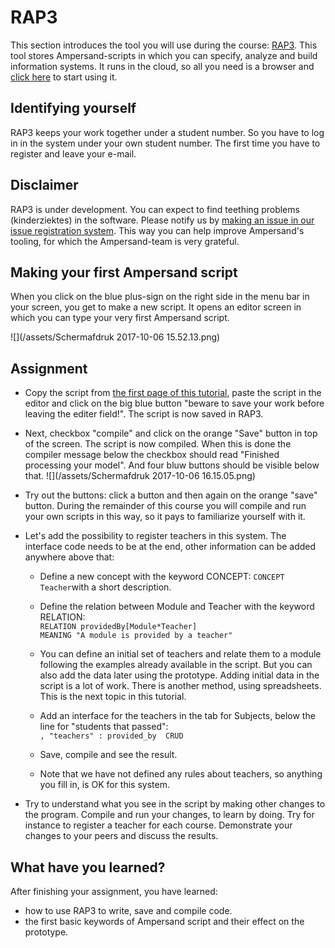 # RAP3

This section introduces the tool you will use during the course: [RAP3](http://ampersand.tarski.nl/RAP3). This tool stores Ampersand-scripts in which you can specify, analyze and build information systems. It runs in the cloud, so all you need is a browser and [click here](http://ampersand.tarski.nl/RAP3) to start using it.

## Identifying yourself

RAP3 keeps your work together under a student number. So you have to log in in the system under your own student number. The first time you have to register and leave your e-mail.

## Disclaimer

RAP3 is under development. You can expect to find teething problems \(kinderziektes\) in the software. Please notify us by [making an issue in our issue registration system](https://github.com/AmpersandTarski/RAP/issues). This way you can help improve Ampersand's tooling, for which the Ampersand-team is very grateful.

## Making your first Ampersand script

When you click on the blue plus-sign on the right side in the menu bar in your screen, you get to make a new script. It opens an editor screen in which you can type your very first Ampersand script.

![](/assets/Schermafdruk 2017-10-06 15.52.13.png)

## Assignment

* Copy the script from [the first page of this tutorial](//tutorial/what-is-an-information-system.md),  paste the script in the editor and click on the big blue button "beware to save your work before leaving the editer field!". The script is now saved in RAP3.
* Next, checkbox "compile" and click on the orange "Save" button in top of the screen. The script is now compiled. When this is done the compiler message below the checkbox should read "Finished processing your model". And four bluw buttons should be visible below that.
  ![](/assets/Schermafdruk 2017-10-06 16.15.05.png) 
* Try out the buttons: click a button and then again on the orange "save" button. During the remainder of this course you will compile and run your own scripts in this way, so it pays to familiarize yourself with it.
* Let's add the possibility to register teachers in this system. The interface code needs to be at the end, other information can be added anywhere above that:

  * Define a new concept with the keyword CONCEPT: `CONCEPT Teacher`with a short description.
  * Define the relation between Module and Teacher with the keyword RELATION:  
    `RELATION providedBy[Module*Teacher]`  
    `MEANING "A module is provided by a teacher"`

  * You can define an initial set of teachers and relate them to a module following the examples already available in the script. But you can also add the data later using the prototype. Adding initial data in the script is a lot of work. There is another method, using spreadsheets. This is the next topic in this tutorial.

  * Add an interface for the teachers in the tab for Subjects, below the line for "students that passed":  
    `, "teachers" : provided_by  CRUD`

  * Save, compile and see the result.

  * Note that we have not defined any rules about teachers, so anything you fill in, is OK for this system.

* Try to understand what you see in the script by making other changes to the program. Compile and run your changes, to learn by doing. Try for instance to register a teacher for each course. Demonstrate your changes to your peers and discuss the results.

## What have you learned?

After finishing your assignment, you have learned:

* how to use RAP3 to write, save and compile code.
* the first basic keywords of Ampersand script and their effect on the prototype.



